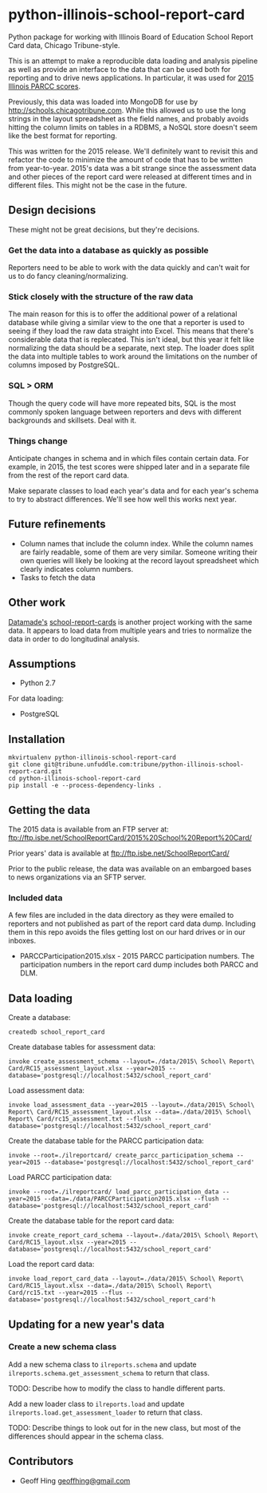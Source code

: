 python-illinois-school-report-card
==================================

Python package for working with Illinois Board of Education School Report Card data, Chicago Tribune-style.

This is an attempt to make a reproducible data loading and analysis pipeline as well
as provide an interface to the data that can be used both for reporting and to
drive news applications.  In particular, it was used for [2015 Illinois PARCC scores](http://apps.chicagotribune.com/news/local/parcc-scores-2015/).

Previously, this data was loaded into MongoDB for use by http://schools.chicagotribune.com.  While this allowed us to use the long strings in the layout spreadsheet as the field names, and probably avoids hitting the column limits on tables in a RDBMS, a NoSQL store doesn't seem like the best format for reporting.

This was written for the 2015 release.  We'll definitely want to revisit this and refactor the code to minimize the amount of code that has to be written from year-to-year. 2015's data was a bit strange since the assessment data and other pieces of the report card were released at different times and in different files.  This might not be the case in the future. 

Design decisions
----------------

These might not be great decisions, but they're decisions.

### Get the data into a database as quickly as possible

Reporters need to be able to work with the data quickly and can't wait for us to do fancy cleaning/normalizing.

### Stick closely with the structure of the raw data 

The main reason for this is to offer the additional power of a relational database while giving a similar view to the one that a reporter is used to seeing if they load the raw data straight into Excel.  This means that there's considerable data that is replecated.  This isn't ideal, but this year it felt like normalizing the data should be a separate, next step.  The loader does split the data into multiple tables to work around the limitations on the number of columns imposed by PostgreSQL.

###  SQL > ORM

Though the query code will have more repeated bits, SQL is the most commonly spoken language between reporters and devs with different backgrounds and skillsets.  Deal with it.

### Things change

Anticipate changes in schema and in which files contain certain data.  For example, in 2015, the test scores were shipped later and in a separate file from the rest of the report card data.

Make separate classes to load each year's data and for each year's schema to try to abstract differences.  We'll see how well this works next year.

Future refinements
------------------ 

* Column names that include the column index.  While the column names are fairly readable, some of them are very similar.  Someone writing their own queries will likely be looking at the record layout spreadsheet which clearly indicates column numbers. 
* Tasks to fetch the data

Other work
----------

[Datamade's](https://github.com/datamade/) [school-report-cards](https://github.com/datamade/school-report-cards) is another project working with the same data.  It appears to load data from multiple years and tries to normalize the data in order to do longitudinal analysis.


Assumptions
-----------

* Python 2.7

For data loading:

* PostgreSQL

Installation
------------

    mkvirtualenv python-illinois-school-report-card
    git clone git@tribune.unfuddle.com:tribune/python-illinois-school-report-card.git
    cd python-illinois-school-report-card
    pip install -e --process-dependency-links .

Getting the data
----------------

The 2015 data is available from an FTP server at: ftp://ftp.isbe.net/SchoolReportCard/2015%20School%20Report%20Card/

Prior years' data is available at ftp://ftp.isbe.net/SchoolReportCard/ 

Prior to the public release, the data was available on an embargoed bases to news organizations via an SFTP server.

### Included data

A few files are included in the data directory as they were emailed to reporters and not published as part of the report card data dump.  Including them in this repo avoids the files getting lost on our hard drives or in our inboxes.

* PARCCParticipation2015.xlsx - 2015 PARCC participation numbers.  The participation numbers in the report card dump includes both PARCC and DLM.

Data loading
------------

Create a database:

    createdb school_report_card

Create database tables for assessment data:

    invoke create_assessment_schema --layout=./data/2015\ School\ Report\ Card/RC15_assessment_layout.xlsx --year=2015 --database='postgresql://localhost:5432/school_report_card'

Load assessment data:

    invoke load_assessment_data --year=2015 --layout=./data/2015\ School\ Report\ Card/RC15_assessment_layout.xlsx --data=./data/2015\ School\ Report\ Card/rc15_assessment.txt --flush --database='postgresql://localhost:5432/school_report_card'

Create the database table for the PARCC participation data:

    invoke --root=./ilreportcard/ create_parcc_participation_schema --year=2015 --database='postgresql://localhost:5432/school_report_card'

Load PARCC participation data:

    invoke --root=./ilreportcard/ load_parcc_participation_data --year=2015 --data=./data/PARCCParticipation2015.xlsx --flush --database='postgresql://localhost:5432/school_report_card'

Create the database table for the report card data:

    invoke create_report_card_schema --layout=./data/2015\ School\ Report\ Card/RC15_layout.xlsx --year=2015 --database='postgresql://localhost:5432/school_report_card'

Load the report card data:

    invoke load_report_card_data --layout=./data/2015\ School\ Report\ Card/RC15_layout.xlsx --data=./data/2015\ School\ Report\ Card/rc15.txt --year=2015 --flus --database='postgresql://localhost:5432/school_report_card'h
    
Updating for a new year's data
------------------------------

### Create a new schema class

Add a new schema class to `ilreports.schema` and update `ilreports.schema.get_assessment_schema` to return that class.

TODO: Describe how to modify the class to handle different parts.

Add a new loader class to `ilreports.load` and update `ilreports.load.get_assessment_loader` to return that class.

TODO: Describe things to look out for in the new class, but most of the differences should appear in the schema class.

Contributors
------------

* Geoff Hing <geoffhing@gmail.com>
